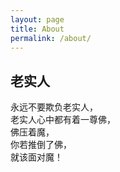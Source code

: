 ```yaml
---
layout: page
title: About
permalink: /about/
---
```


## 老实人

永远不要欺负老实人，  
老实人心中都有着一尊佛，  
佛压着魔，  
你若推倒了佛，  
就该面对魔！  
